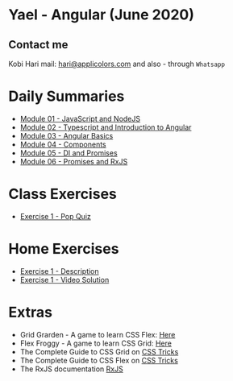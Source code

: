# Yael - Angular (June 2020)
## Contact me
Kobi Hari
mail: hari@applicolors.com
and also - through `Whatsapp`

# Daily Summaries
* [Module 01 - JavaScript and NodeJS](https://github.com/kobi2294/Course-062020-Yael-Angular/wiki/Module-01-JS-and-NodeJS)
* [Module 02 - Typescript and Introduction to Angular](https://github.com/kobi2294/Course-062020-Yael-Angular/wiki/Module-02-Typescript-Intro-to-Angular)
* [Module 03 - Angular Basics](https://github.com/kobi2294/Course-062020-Yael-Angular/wiki/Module-03-Angular-Basics)
* [Module 04 - Components](https://github.com/kobi2294/Course-062020-Yael-Angular/wiki/Module-04-Components)
* [Module 05 - DI and Promises](https://github.com/kobi2294/Course-062020-Yael-Angular/wiki/Module-05-Dependency-Injection-and-Promises)
* [Module 06 - Promises and RxJS](https://github.com/kobi2294/Course-062020-Yael-Angular/wiki/Module-06-Promises-and-RxJS-part-1)

# Class Exercises
* [Exercise 1 - Pop Quiz](https://github.com/kobi2294/Course-062020-Yael-Angular/wiki/Exercise-1---Pop-Quiz)

# Home Exercises
* [Exercise 1 - Description](https://www.dropbox.com/s/rkhx8ge3lj5um6t/Description.pptx?dl=0)
* [Exercise 1 - Video Solution](https://www.dropbox.com/s/8ybqibl7geul9bm/Solution.mp4?dl=0)
    
# Extras
- Grid Grarden - A game to learn CSS Flex: [Here](https://flexboxfroggy.com/)
- Flex Froggy - A game to learn CSS Grid: [Here](https://cssgridgarden.com/)
- The Complete Guide to CSS Grid on [CSS Tricks](https://css-tricks.com/snippets/css/complete-guide-grid/)
- The Complete Guide to CSS Flex on [CSS Tricks](https://css-tricks.com/snippets/css/a-guide-to-flexbox/)
- The RxJS documentation [RxJS](https://rxjs-dev.firebaseapp.com/)



